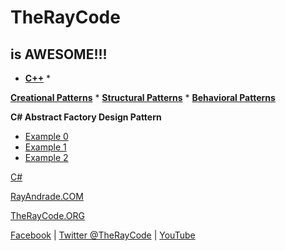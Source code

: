 # TheRayCode
## is AWESOME!!!

* **[C++](../README.md)** * 

**[Creational Patterns](../../Creational/README.md)** * **[Structural Patterns](../../Structural/README.md)** * **[Behavioral Patterns](../../Behavioral/README.md)**


**C# Abstract Factory Design Pattern**

 * [Example 0](https://github.com/RayAndrade/TheRayCode/tree/main/CPP/Creational/AbstractFactory/AF0/README.md)
 * [Example 1](https://github.com/RayAndrade/TheRayCode/tree/main/CPP/Creational/AbstractFactory/AF1/README.md)
 * [Example 2](https://github.com/RayAndrade/TheRayCode/tree/main/CPP/Creational/AbstractFactory/AF2/README.md)

[C#](./Csharp/README.md)    

[RayAndrade.COM](https://www.RayAndrade.com)

[TheRayCode.ORG](https://www.TheRayCode.org)


[Facebook](https://www.facebook.com/TheRayCode/) | [Twitter @TheRayCode](https://www.twitter.com/TheRayCode/) | [YouTube](https://www.youtube.com/AndradeRay/)

